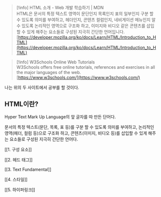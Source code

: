   

> [!info] HTML 소개 - Web 개발 학습하기 | MDN  
> HTML은 문서의 특정 텍스트 영역이 문단인지 목록인지 표의 일부인지 구분 할 수 있도록 의미를 부여하고, 헤더인지, 콘텐츠 컬럼인지, 네비게이션 메뉴인지 알수 있도록 논리적인 영역으로 구조화 하고, 이미지와 비디오 같은 콘텐츠를 삽입할 수 있게 해주는 요소들로 구성된 지극히 간단한 언어입니다.  
> [https://developer.mozilla.org/ko/docs/Learn/HTML/Introduction_to_HTML](https://developer.mozilla.org/ko/docs/Learn/HTML/Introduction_to_HTML)  

> [!info] W3Schools Online Web Tutorials  
> W3Schools offers free online tutorials, references and exercises in all the major languages of the web.  
> [https://www.w3schools.com/](https://www.w3schools.com/)  

  

나는 위의 두 사이트에서 공부를 할 것이다.

## HTML이란?

Hyper Text Mark Up Language의 앞 글자를 따 만든 단어다.

문서의 특정 텍스트(문단, 목록, 표 등)를 구분 할 수 있도록 의미를 부여하고, 논리적인 영역(헤더, 컬럼 등)으로 구조화 하고, 콘텐츠(이미지, 비디오 등)를 삽입할 수 있게 해주는 요소들로 구성된 지극히 간단한 언어다.

  

[[1. 구성 요소]]

[[2. 헤드 태그]]

[[3. Text Fundamental]]

[[4. 스타일]]

[[5. 하이퍼링크]]